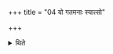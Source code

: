 +++
title = "04 यो गतमनाः स्यात्सो"

+++

<details><summary>थिते</summary>

यो गतमनाः स्यात्सो ऽवेक्षेत यन्मे मनः परागतमिति ४
</details>
